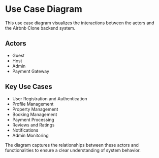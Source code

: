 # Use Case Diagram

This use case diagram visualizes the interactions between the actors and the Airbnb Clone backend system.

## Actors
- Guest
- Host
- Admin
- Payment Gateway

## Key Use Cases
- User Registration and Authentication
- Profile Management
- Property Management
- Booking Management
- Payment Processing
- Reviews and Ratings
- Notifications
- Admin Monitoring

The diagram captures the relationships between these actors and functionalities to ensure a clear understanding of system behavior.
